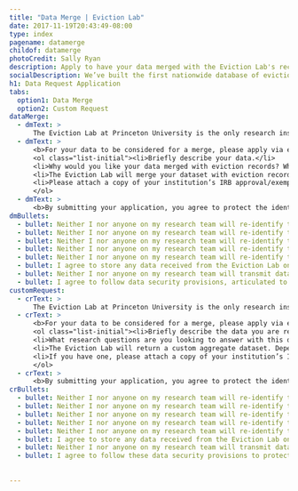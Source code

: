 ```yaml
---
title: "Data Merge | Eviction Lab"
date: 2017-11-19T20:43:49-08:00
type: index
pagename: datamerge
childof: datamerge
photoCredit: Sally Ryan
description: Apply to have your data merged with the Eviction Lab's records.
socialDescription: We’ve built the first nationwide database of evictions. 
h1: Data Request Application
tabs:
  option1: Data Merge
  option2: Custom Request
dataMerge:
  - dmText: > 
      The Eviction Lab at Princeton University is the only research institution to collect and clean every eviction record in America. These eviction records can be merged with other data sources, by name and address, to provide previously unknown information about eviction experiences in other data sources. All these merges will take place in the Eviction Lab at no costs.
  - dmText: >
      <b>For your data to be considered for a merge, please apply via email to data.merge@evictionlab.org and answer all the following questions:</b>
      <ol class="list-initial"><li>Briefly describe your data.</li>
      <li>Why would you like your data merged with eviction records? What questions do you hope to answer?</li>
      <li>The Eviction Lab will merge your dataset with eviction records, merging on research subjects’ name and address. It will then return de-identified data to you, listing only case IDs and eviction information. Please describe the security measures you will take to house the de-identified data we provide to you, as well as how you will protect the confidentiality of evicted people represented in your dataset.</li>
      <li>Please attach a copy of your institution’s IRB approval/exemption.</li>
      </ol>
  - dmText: >
      <b>By submitting your application, you agree to protect the identities of evicted persons by following this research protocol:</b>
dmBullets: 
  - bullet: Neither I nor anyone on my research team will re-identify the data and publish the names and addresses of evicted persons in any form. 
  - bullet: Neither I nor anyone on my research team will re-identify the data and distribute individual-level eviction data to outside persons or entities.
  - bullet: Neither I nor anyone on my research team will re-identify the data and send individual-level eviction data through an unsecured email server, social media platforms, or other unsecured modes.
  - bullet: Neither I nor anyone on my research team will re-identify the data and transfer individual-level eviction data onto personal computers or other devices.
  - bullet: Neither I nor anyone on my research team will re-identify the data and share them with persons who are not affiliated with my research team.
  - bullet: I agree to store any data received from the Eviction Lab on a password-protected encrypted server, to which only I and my research team will have access. If the data is stored on a physical hard drive, it will be kept in a locked/secure location at all times.
  - bullet: Neither I nor anyone on my research team will transmit data received by the Eviction Lab outside of the approved password-protected encrypted server.
  - bullet: I agree to follow data security provisions, articulated to my IRB, to protect the confidentiality of my research subjects and ensure that only approved research team members will have access to their personally identifiable information.
customRequest:
  - crText: > 
      The Eviction Lab at Princeton University is the only research institution to collect and clean every eviction record in America. Outside researchers may submit requests for custom aggregate datasets that are not currently available on evictionlab.org. The Eviction Lab will review the requests and approve/deny based on time constraints, project merit, and outside researchers’ ability to meet data security requirements. All requests will take place in the Eviction Lab with no costs.
  - crText: >
      <b>For your data to be considered for a merge, please apply via email to data.merge@evictionlab.org and answer all the following questions:</b>
      <ol class="list-initial"><li>Briefly describe the data you are requesting from the Eviction Lab.</li>
      <li>What research questions are you looking to answer with this data? Why does the data currently available on the website not meet your needs?</li>
      <li>The Eviction Lab will return a custom aggregate dataset. Depending on the request, this information may contain data about the number of evictions that took place in a small geographic area, which presents a risk for re-identification of evicted people. Please detail the steps you will take to protect the personal identifiable information of evicted people.</li>
      <li>If you have one, please attach a copy of your institution’s IRB approval/exemption.</li>
      </ol>
  - crText: >
      <b>By submitting your application, you agree to protect the identities of evicted persons by following this research protocol:</b>
crBullets: 
  - bullet: Neither I nor anyone on my research team will re-identify the data and publish the names and addresses of evicted persons in any form. 
  - bullet: Neither I nor anyone on my research team will re-identify the data and distribute individual-level eviction data to outside persons or entities.
  - bullet: Neither I nor anyone on my research team will re-identify the data and send individual-level eviction data through an unsecured email server, social media platforms, or other unsecured modes.
  - bullet: Neither I nor anyone on my research team will re-identify the data and transfer individual-level eviction data onto personal computers or other devices.
  - bullet: Neither I nor anyone on my research team will re-identify the data and share them with persons who are not affiliated with my research team.
  - bullet: I agree to store any data received from the Eviction Lab on a password-protected encrypted server, to which only I and my research team will have access. If the data is stored on a physical hard drive, it will be kept in a locked/secure location at all times.
  - bullet: Neither I nor anyone on my research team will transmit data received by the Eviction Lab outside of the approved password-protected encrypted server.
  - bullet: I agree to follow these data security provisions to protect the confidentiality of evicted people and ensure that only approved research team members will have access to data received by the Eviction Lab.
  
       
---
```



